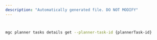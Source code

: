 ```yaml
---
description: "Automatically generated file. DO NOT MODIFY"
---
```


```bash


mgc planner tasks details get --planner-task-id {plannerTask-id}

```